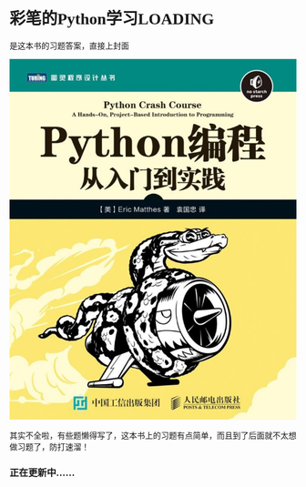 # <font face="楷体">彩笔的Python学习LOADING</font>

<font face="楷体">是这本书的习题答案，直接上封面</font>

![Cover](Cover.png)

<font face="楷体">其实不全啦，有些题懒得写了，这本书上的习题有点简单，而且到了后面就不太想做习题了，防打速溜！</font>

### <font face="楷体">正在更新中……</font>